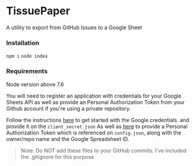 # TissuePaper
A utility to export from GitHub Issues to a Google Sheet

### Installation ###
`npm i`
`node index`

### Requirements ###
Node version above 7.6

You will need to register an application with credentials for your Google Sheets API as well as provide an Personal Authorization Token from your Github account if you're using a private repository. 

Follow the instructions [here](https://developers.google.com/sheets/api/quickstart/nodejs) to get started with the Google credentials.
and provide it on the `client_secret.json`
As well as [here](https://help.github.com/articles/creating-a-personal-access-token-for-the-command-line/) to provide a Personal Authorization Token which is referenced on `config.json`, along with the owner/repo name and the Google Spreadsheet ID.

> Note: Do NOT add these files to your GitHub commits. I've included the .gitignore for this purpose 